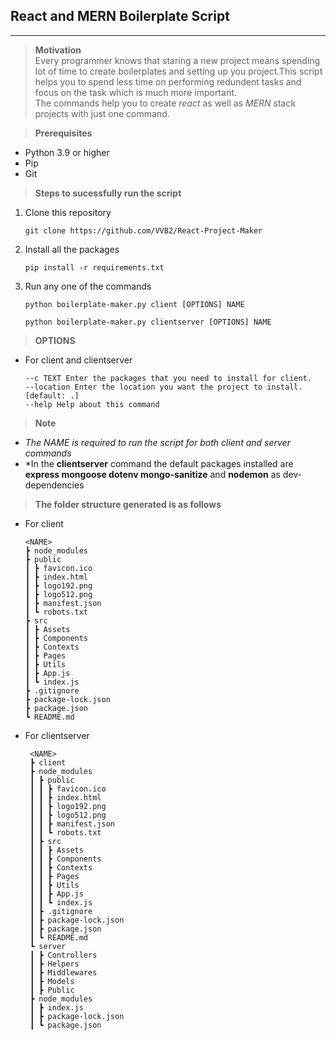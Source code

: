 ## **React and MERN Boilerplate Script**
---

> **Motivation** <br />
Every programmer knows that staring a new project means spending lot of time to create boilerplates and setting up you project.This script helps you to spend less time on performing redundent tasks and focus on the task which is much more important. <br>
The commands help you to create *react* as well as *MERN* stack projects with just one command.

> **Prerequisites**  
- Python 3.9 or higher
- Pip  
- Git

> **Steps to sucessfully run the script**  
1. Clone this repository <br />
    ```
    git clone https://github.com/VVB2/React-Project-Maker
    ```

2. Install all the packages <br />
    ```
    pip install -r requirements.txt
    ```

3. Run any one of the commands <br />
    ```
    python boilerplate-maker.py client [OPTIONS] NAME
    ``` 
    ```
    python boilerplate-maker.py clientserver [OPTIONS] NAME
    ```

> **OPTIONS**
- For client and clientserver
    ```
    --c TEXT Enter the packages that you need to install for client.
    --location Enter the location you want the project to install. [default: .]
    --help Help about this command
    ```

> **Note** <br />
- *The NAME is required to run the script for both client and server commands* 
- *In the **clientserver** command the default packages installed are **express mongoose dotenv mongo-sanitize** and **nodemon** as dev-dependencies

> **The folder structure generated is as follows**
- For client
    ```
    <NAME>
    ┣ node_modules
    ┣ public
    ┃ ┣ favicon.ico
    ┃ ┣ index.html
    ┃ ┣ logo192.png
    ┃ ┣ logo512.png
    ┃ ┣ manifest.json
    ┃ ┗ robots.txt
    ┣ src
    ┃ ┣ Assets
    ┃ ┣ Components
    ┃ ┣ Contexts
    ┃ ┣ Pages
    ┃ ┣ Utils
    ┃ ┣ App.js
    ┃ ┗ index.js
    ┣ .gitignore
    ┣ package-lock.json
    ┣ package.json
    ┗ README.md
    ```

- For clientserver
   ```
    <NAME>
    ┣ client
    ┣ node_modules
    ┃ ┣ public
    ┃ ┃ ┣ favicon.ico
    ┃ ┃ ┣ index.html
    ┃ ┃ ┣ logo192.png
    ┃ ┃ ┣ logo512.png
    ┃ ┃ ┣ manifest.json
    ┃ ┃ ┗ robots.txt
    ┃ ┣ src
    ┃ ┃ ┣ Assets
    ┃ ┃ ┣ Components
    ┃ ┃ ┣ Contexts
    ┃ ┃ ┣ Pages
    ┃ ┃ ┣ Utils
    ┃ ┃ ┣ App.js
    ┃ ┃ ┗ index.js
    ┃ ┣ .gitignore
    ┃ ┣ package-lock.json
    ┃ ┣ package.json
    ┃ ┗ README.md
    ┗ server
    ┃ ┣ Controllers
    ┃ ┣ Helpers
    ┃ ┣ Middlewares
    ┃ ┣ Models
    ┃ ┣ Public
    ┣ node_modules
    ┃ ┣ index.js
    ┃ ┣ package-lock.json
    ┃ ┗ package.json
   ```


